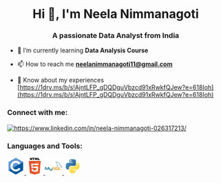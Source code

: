 <h1 align="center">Hi 👋, I'm Neela Nimmanagoti</h1>
<h3 align="center">A passionate Data Analyst from India</h3>

- 🌱 I’m currently learning **Data Analysis Course**

- 📫 How to reach me **neelanimmanagoti11@gmail.com**

- 📄 Know about my experiences [https://1drv.ms/b/s!AjntLFP_gDQDguVbzcd91xRwkfQJew?e=618Ioh](https://1drv.ms/b/s!AjntLFP_gDQDguVbzcd91xRwkfQJew?e=618Ioh)

<h3 align="left">Connect with me:</h3>
<p align="left">
<a href="https://linkedin.com/in/https://www.linkedin.com/in/neela-nimmanagoti-026317213/" target="blank"><img align="center" src="https://raw.githubusercontent.com/rahuldkjain/github-profile-readme-generator/master/src/images/icons/Social/linked-in-alt.svg" alt="https://www.linkedin.com/in/neela-nimmanagoti-026317213/" height="30" width="40" /></a>
</p>

<h3 align="left">Languages and Tools:</h3>
<p align="left"> <a href="https://www.cprogramming.com/" target="_blank" rel="noreferrer"> <img src="https://raw.githubusercontent.com/devicons/devicon/master/icons/c/c-original.svg" alt="c" width="40" height="40"/> </a> <a href="https://www.w3.org/html/" target="_blank" rel="noreferrer"> <img src="https://raw.githubusercontent.com/devicons/devicon/master/icons/html5/html5-original-wordmark.svg" alt="html5" width="40" height="40"/> </a> <a href="https://www.mysql.com/" target="_blank" rel="noreferrer"> <img src="https://raw.githubusercontent.com/devicons/devicon/master/icons/mysql/mysql-original-wordmark.svg" alt="mysql" width="40" height="40"/> </a> <a href="https://www.python.org" target="_blank" rel="noreferrer"> <img src="https://raw.githubusercontent.com/devicons/devicon/master/icons/python/python-original.svg" alt="python" width="40" height="40"/> </a> </p>

